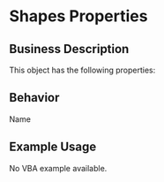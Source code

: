 # Shapes Properties

## Business Description
This object has the following properties:

## Behavior
Name

## Example Usage
No VBA example available.